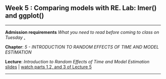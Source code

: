 Week 5 : Comparing models with RE.  Lab: lmer() and ggplot()
---

----
**Admission requirements** *What you need to read before coming to class on Tuesday* [.](https://github.com/andkov/MLMtime/edit/gh-pages/5.md)

**Chapter**: *5 - INTRODUCTION TO RANDOM EFFECTS OF TIME AND MODEL ESTIMATION* 

**Lecture**: *Introduction to Random Effects of Time and Model Estimation*  [slides](http://www.lesahoffman.com/944/944_Lecture05_Random_Effects.pdf) |  [watch parts 1,2, and 3 of Lecture 5](http://www.lesahoffman.com/944/index.html)  


----


